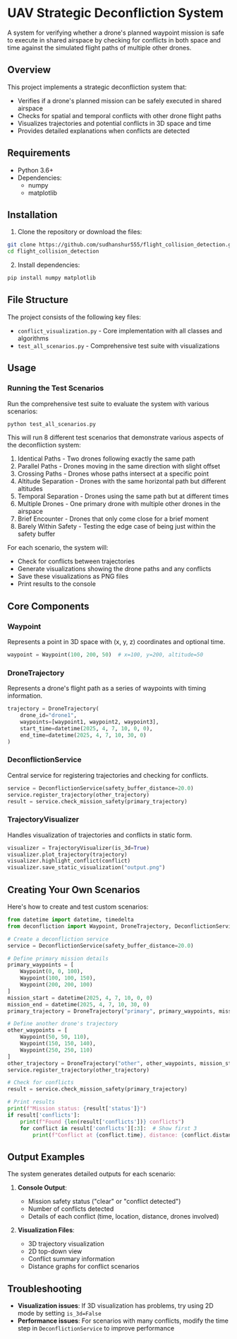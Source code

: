 # UAV Strategic Deconfliction System

A system for verifying whether a drone's planned waypoint mission is safe to execute in shared airspace by checking for conflicts in both space and time against the simulated flight paths of multiple other drones.

## Overview

This project implements a strategic deconfliction system that:
- Verifies if a drone's planned mission can be safely executed in shared airspace
- Checks for spatial and temporal conflicts with other drone flight paths
- Visualizes trajectories and potential conflicts in 3D space and time
- Provides detailed explanations when conflicts are detected

## Requirements

- Python 3.6+
- Dependencies:
  - numpy
  - matplotlib

## Installation

1. Clone the repository or download the files:
```bash
git clone https://github.com/sudhanshur555/flight_collision_detection.git
cd flight_collision_detection
```

2. Install dependencies:
```bash
pip install numpy matplotlib
```

## File Structure

The project consists of the following key files:

- `conflict_visualization.py` - Core implementation with all classes and algorithms
- `test_all_scenarios.py` - Comprehensive test suite with visualizations

## Usage

### Running the Test Scenarios

Run the comprehensive test suite to evaluate the system with various scenarios:

```bash
python test_all_scenarios.py
```

This will run 8 different test scenarios that demonstrate various aspects of the deconfliction system:
1. Identical Paths - Two drones following exactly the same path
2. Parallel Paths - Drones moving in the same direction with slight offset
3. Crossing Paths - Drones whose paths intersect at a specific point
4. Altitude Separation - Drones with the same horizontal path but different altitudes
5. Temporal Separation - Drones using the same path but at different times
6. Multiple Drones - One primary drone with multiple other drones in the airspace
7. Brief Encounter - Drones that only come close for a brief moment
8. Barely Within Safety - Testing the edge case of being just within the safety buffer

For each scenario, the system will:
- Check for conflicts between trajectories
- Generate visualizations showing the drone paths and any conflicts
- Save these visualizations as PNG files
- Print results to the console

## Core Components

### Waypoint

Represents a point in 3D space with (x, y, z) coordinates and optional time.

```python
waypoint = Waypoint(100, 200, 50)  # x=100, y=200, altitude=50
```

### DroneTrajectory

Represents a drone's flight path as a series of waypoints with timing information.

```python
trajectory = DroneTrajectory(
    drone_id="drone1",
    waypoints=[waypoint1, waypoint2, waypoint3],
    start_time=datetime(2025, 4, 7, 10, 0, 0),
    end_time=datetime(2025, 4, 7, 10, 30, 0)
)
```

### DeconflictionService

Central service for registering trajectories and checking for conflicts.

```python
service = DeconflictionService(safety_buffer_distance=20.0)
service.register_trajectory(other_trajectory)
result = service.check_mission_safety(primary_trajectory)
```

### TrajectoryVisualizer

Handles visualization of trajectories and conflicts in static form.

```python
visualizer = TrajectoryVisualizer(is_3d=True)
visualizer.plot_trajectory(trajectory)
visualizer.highlight_conflict(conflict)
visualizer.save_static_visualization("output.png")
```

## Creating Your Own Scenarios

Here's how to create and test custom scenarios:

```python
from datetime import datetime, timedelta
from deconfliction import Waypoint, DroneTrajectory, DeconflictionService

# Create a deconfliction service
service = DeconflictionService(safety_buffer_distance=20.0)

# Define primary mission details
primary_waypoints = [
    Waypoint(0, 0, 100),
    Waypoint(100, 100, 150),
    Waypoint(200, 200, 100)
]
mission_start = datetime(2025, 4, 7, 10, 0, 0)
mission_end = datetime(2025, 4, 7, 10, 30, 0)
primary_trajectory = DroneTrajectory("primary", primary_waypoints, mission_start, mission_end)

# Define another drone's trajectory
other_waypoints = [
    Waypoint(50, 50, 110),
    Waypoint(150, 150, 140),
    Waypoint(250, 250, 110)
]
other_trajectory = DroneTrajectory("other", other_waypoints, mission_start, mission_end)
service.register_trajectory(other_trajectory)

# Check for conflicts
result = service.check_mission_safety(primary_trajectory)

# Print results
print(f"Mission status: {result['status']}")
if result['conflicts']:
    print(f"Found {len(result['conflicts'])} conflicts")
    for conflict in result['conflicts'][:3]:  # Show first 3
        print(f"Conflict at {conflict.time}, distance: {conflict.distance}m")
```

## Output Examples

The system generates detailed outputs for each scenario:

1. **Console Output**:
   - Mission safety status ("clear" or "conflict detected")
   - Number of conflicts detected
   - Details of each conflict (time, location, distance, drones involved)

2. **Visualization Files**:
   - 3D trajectory visualization
   - 2D top-down view
   - Conflict summary information
   - Distance graphs for conflict scenarios

## Troubleshooting

- **Visualization issues**: If 3D visualization has problems, try using 2D mode by setting `is_3d=False`
- **Performance issues**: For scenarios with many conflicts, modify the time step in `DeconflictionService` to improve performance
